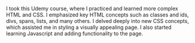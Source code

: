 I took this Udemy course, where I practiced and learned more complex HTML and CSS. I emphasized key HTML concepts such as classes and ids, divs, spans, lists, and many others. I delved deeply into new CSS concepts, which assisted me in styling a visually appealing page. I also started learning Javascript and adding functionality to the page. 
 
 
 

